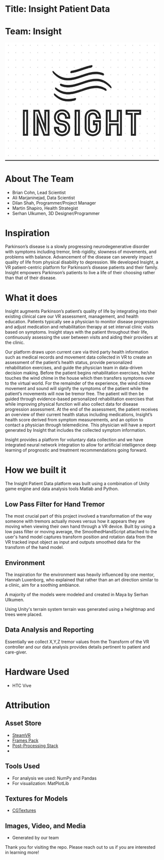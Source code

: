 # Title: Insight Patient Data
# Team: Insight
![Insight Team Logo](https://github.com/creatingrealitysubmissions/Insight/blob/master/Insight___Logo_Design.jpg)

# About The Team
- Brian Cohn, Lead Scientist
- Ali Marjaninejad, Data Scientist
- Dilan Shah, Programmer/Project Manager
- Martin Shapiro, Health Strategist 
- Serhan Ulkumen, 3D Designer/Programmer
    
# Inspiration
Parkinson’s disease is a slowly progressing neurodegenerative disorder with symptoms including tremor, limb rigidity, slowness of movements, and problems with balance.  Advancement of the disease can severely impact quality of life from physical disability to depression. We developed Insight, a VR patient-centric platform for Parkinson’s disease patients and their family. Insight empowers Parkinson’s patients to live a life of their choosing rather than that of their disease.

# What it does
Insight augments Parkinson’s patient’s quality of life by integrating into their existing clinical care our VR assessment, management, and health education. Patients typically see a physician to monitor disease progression and adjust medication and rehabilitation therapy at set interval clinic visits based on symptoms. Insight stays with the patient throughout their life, continuously assessing the user between visits and aiding their providers at the clinic. 

Our platform draws upon current care via third party health information such as medical records and movement data collected in VR to create an assessment of the patient’s health status, provide personalized rehabilitation exercises, and guide the physician team in data-driven decision making. Before the patient begins rehabilitation exercises, he/she touches the wind chime in the house which then transfers symptoms over to the virtual world. For the remainder of the experience, the wind chime movement and sound will signify the symptoms of the patient while the patient’s movements will now be tremor free. The patient will then be guided through evidence-based personalized rehabilitation exercises that while improving physical function will also collect data for disease progression assessment. At the end of the assessment, the patient receives an overview of their current health status including medications, Insight’s health score derived from symptom measurements, and an option to contact a physician through telemedicine. This physician will have a report generated by Insight that includes the collected symptom information.
 
Insight provides a platform for voluntary data collection and we have integrated neural network integration to allow for artificial intelligence deep learning of prognostic and treatment recommendations going forward. 

# How we built it
The Insight Patient Data platform was built using a combination of Unity game engine and data analysis tools Matlab and Python.  

## Low Pass Filter for Hand Tremor
The most crucial part of this project involved a transformation of the way someone with tremors actually
moves versus how it appears they are moving when viewing their own hand through a VR device. 
Built by using a low pass filter or moving average, the SmoothedHandScript attached to the user's hand model
captures transform position and rotation data from the VR tracked input object as input and outputs smoothed
data for the transform of the hand model. 

## Environment
The inspiration for the environment was heavily influenced by one mentor, Hannah Luxenborg, who 
explained that rather than an art direction similar to a clinic, aim for a soothing ambiance. 

A majority of the models were modeled and created in Maya by Serhan Ulkumen. 

Using Unity's terrain system terrain was generated using a heightmap and trees were placed. 

## Data Analysis and Reporting
Essentially we collect X,Y,Z tremor values from the Transform of the VR controller and our data 
analysis provides details pertinent to patient and care-giver.  


# Hardware Used
- HTC Vive

# Attribution
## Asset Store
- [SteamVR](https://assetstore.unity.com/packages/templates/systems/steamvr-plugin-32647)
- [Frames Pack](https://assetstore.unity.com/packages/3d/props/interior/picture-frames-with-photos-106907)
- [Post-Processing Stack](https://assetstore.unity.com/packages/essentials/post-processing-stack-83912)
- 

## Tools Used
- For analysis we used: NumPy and Pandas 
- For visualization: MatPlotLib

## Textures for Models
- [CGTextures](cgtextures.com)

## Images, Video, and Media
- Generated by our team
 

Thank you for visiting the repo. Please reach out to us if you are interested in learning more!
